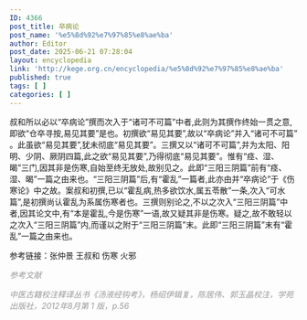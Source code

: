 ```yaml
---
ID: 4366
post_title: 卒病论
post_name: '%e5%8d%92%e7%97%85%e8%ae%ba'
author: Editor
post_date: 2025-06-21 07:28:04
layout: encyclopedia
link: 'http://kege.org.cn/encyclopedia/%e5%8d%92%e7%97%85%e8%ae%ba'
published: true
tags: [ ]
categories: [ ]
---
```

叔和所以必以“卒病论”撰而次入于“诸可不可篇”中者,此则为其撰作终始一贯之意,即欲“仓卒寻按,易见其要”是也。初撰欲“易见其要”,故以“卒病论”并入“诸可不可篇”​。此虽欲“易见其要”,犹未彻底“易见其要”​。三撰又以“诸可不可篇”,并为太阳、阳明、少阴、厥阴四篇,此之欲“易见其要”,乃得彻底“易见其要”​。惟有“痉、湿、暍”三门,因其非是伤寒,自始至终无放处,故别见之。此即“三阳三阴篇”前有“痉、湿、暍”一篇之由来也。​“三阳三阴篇”后,有“霍乱”一篇者,此亦由并“卒病论”于《伤寒论》中之故。案叔和初撰,已以“霍乱病,热多欲饮水,属五苓散”一条,次入“可水篇”,是初撰尚认霍乱为系属伤寒者也。三撰则别论之,不以之次入“三阳三阴篇”中者,因其论文中,有“本是霍乱,今是伤寒”一语,故又疑其非是伤寒。疑之,故不敢轻以之次入“三阳三阴篇”内,而谨以之附于“三阳三阴篇”末。此即“三阳三阴篇”末有“霍乱”一篇之由来也。

参考链接：张仲景 王叔和 伤寒 火邪

<span style="color: #999999;"><em>参考文献</em></span>

<span style="color: #999999;"><em>中医古籍校注释译丛书《汤液经钩考》，杨绍伊辑复，陈居伟、郭玉晶校注，学苑出版社，2012年8月第 1 版，p.56</em></span>